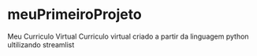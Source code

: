 # meuPrimeiroProjeto
Meu Curriculo Virtual
Curriculo virtual criado a partir da linguagem python ultilizando streamlist

